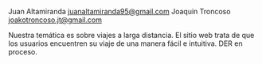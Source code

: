 Juan Altamiranda juanaltamiranda95@gmail.com
Joaquin Troncoso joakotroncoso.jt@gmail.com

Nuestra temática es sobre viajes a larga distancia. 
El sitio web trata de que los usuarios encuentren su viaje de una manera fácil e intuitiva.
DER en proceso.
